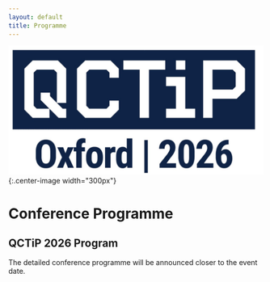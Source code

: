 ```yaml
---
layout: default
title: Programme
---
```


![QCTiP Logo](assets/images/qctip2026.jpg){:.center-image width="300px"}

# Conference Programme


## QCTiP 2026 Program

The detailed conference programme will be announced closer to the event date.

